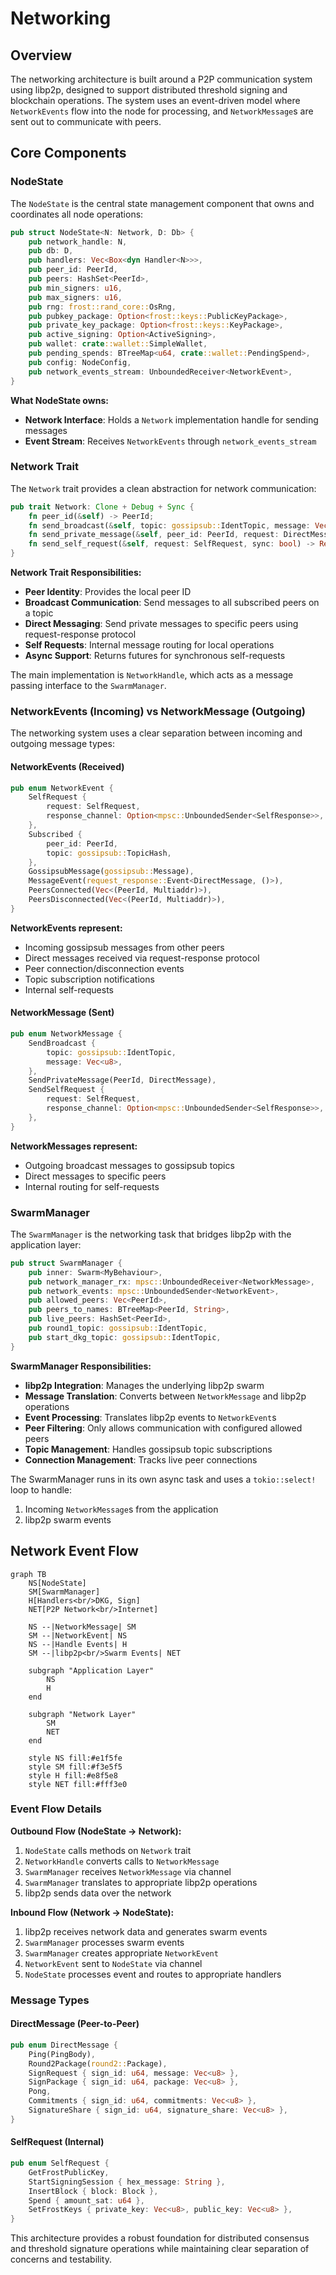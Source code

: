 # Networking

## Overview

The networking architecture is built around a P2P communication system using libp2p, designed to support distributed threshold signing and blockchain operations. The system uses an event-driven model where `NetworkEvents` flow into the node for processing, and `NetworkMessage`s are sent out to communicate with peers.

## Core Components

### NodeState

The `NodeState` is the central state management component that owns and coordinates all node operations:

```rust
pub struct NodeState<N: Network, D: Db> {
    pub network_handle: N,
    pub db: D,
    pub handlers: Vec<Box<dyn Handler<N>>>,
    pub peer_id: PeerId,
    pub peers: HashSet<PeerId>,
    pub min_signers: u16,
    pub max_signers: u16,
    pub rng: frost::rand_core::OsRng,
    pub pubkey_package: Option<frost::keys::PublicKeyPackage>,
    pub private_key_package: Option<frost::keys::KeyPackage>,
    pub active_signing: Option<ActiveSigning>,
    pub wallet: crate::wallet::SimpleWallet,
    pub pending_spends: BTreeMap<u64, crate::wallet::PendingSpend>,
    pub config: NodeConfig,
    pub network_events_stream: UnboundedReceiver<NetworkEvent>,
}
```

**What NodeState owns:**
- **Network Interface**: Holds a `Network` implementation handle for sending messages
- **Event Stream**: Receives `NetworkEvents` through `network_events_stream`

### Network Trait

The `Network` trait provides a clean abstraction for network communication:

```rust
pub trait Network: Clone + Debug + Sync {
    fn peer_id(&self) -> PeerId;
    fn send_broadcast(&self, topic: gossipsub::IdentTopic, message: Vec<u8>) -> Result<(), NetworkError>;
    fn send_private_message(&self, peer_id: PeerId, request: DirectMessage) -> Result<(), NetworkError>;
    fn send_self_request(&self, request: SelfRequest, sync: bool) -> Result<Option<NetworkResponseFuture>, NetworkError>;
}
```

**Network Trait Responsibilities:**
- **Peer Identity**: Provides the local peer ID
- **Broadcast Communication**: Send messages to all subscribed peers on a topic
- **Direct Messaging**: Send private messages to specific peers using request-response protocol
- **Self Requests**: Internal message routing for local operations
- **Async Support**: Returns futures for synchronous self-requests

The main implementation is `NetworkHandle`, which acts as a message passing interface to the `SwarmManager`.

### NetworkEvents (Incoming) vs NetworkMessage (Outgoing)

The networking system uses a clear separation between incoming and outgoing message types:

#### NetworkEvents (Received)

```rust
pub enum NetworkEvent {
    SelfRequest {
        request: SelfRequest,
        response_channel: Option<mpsc::UnboundedSender<SelfResponse>>,
    },
    Subscribed {
        peer_id: PeerId,
        topic: gossipsub::TopicHash,
    },
    GossipsubMessage(gossipsub::Message),
    MessageEvent(request_response::Event<DirectMessage, ()>),
    PeersConnected(Vec<(PeerId, Multiaddr)>),
    PeersDisconnected(Vec<(PeerId, Multiaddr)>),
}
```

**NetworkEvents represent:**
- Incoming gossipsub messages from other peers
- Direct messages received via request-response protocol
- Peer connection/disconnection events
- Topic subscription notifications
- Internal self-requests

#### NetworkMessage (Sent)

```rust
pub enum NetworkMessage {
    SendBroadcast {
        topic: gossipsub::IdentTopic,
        message: Vec<u8>,
    },
    SendPrivateMessage(PeerId, DirectMessage),
    SendSelfRequest {
        request: SelfRequest,
        response_channel: Option<mpsc::UnboundedSender<SelfResponse>>,
    },
}
```

**NetworkMessages represent:**
- Outgoing broadcast messages to gossipsub topics
- Direct messages to specific peers
- Internal routing for self-requests

### SwarmManager

The `SwarmManager` is the networking task that bridges libp2p with the application layer:

```rust
pub struct SwarmManager {
    pub inner: Swarm<MyBehaviour>,
    pub network_manager_rx: mpsc::UnboundedReceiver<NetworkMessage>,
    pub network_events: mpsc::UnboundedSender<NetworkEvent>,
    pub allowed_peers: Vec<PeerId>,
    pub peers_to_names: BTreeMap<PeerId, String>,
    pub live_peers: HashSet<PeerId>,
    pub round1_topic: gossipsub::IdentTopic,
    pub start_dkg_topic: gossipsub::IdentTopic,
}
```

**SwarmManager Responsibilities:**
- **libp2p Integration**: Manages the underlying libp2p swarm
- **Message Translation**: Converts between `NetworkMessage` and libp2p operations
- **Event Processing**: Translates libp2p events to `NetworkEvent`s
- **Peer Filtering**: Only allows communication with configured allowed peers
- **Topic Management**: Handles gossipsub topic subscriptions
- **Connection Management**: Tracks live peer connections

The SwarmManager runs in its own async task and uses a `tokio::select!` loop to handle:
1. Incoming `NetworkMessage`s from the application
2. libp2p swarm events

## Network Event Flow

```mermaid
graph TB
    NS[NodeState] 
    SM[SwarmManager]
    H[Handlers<br/>DKG, Sign]
    NET[P2P Network<br/>Internet]
    
    NS --|NetworkMessage| SM
    SM --|NetworkEvent| NS
    NS --|Handle Events| H
    SM --|libp2p<br/>Swarm Events| NET
    
    subgraph "Application Layer"
        NS
        H
    end
    
    subgraph "Network Layer"
        SM
        NET
    end
    
    style NS fill:#e1f5fe
    style SM fill:#f3e5f5
    style H fill:#e8f5e8
    style NET fill:#fff3e0
```

### Event Flow Details

**Outbound Flow (NodeState → Network):**
1. `NodeState` calls methods on `Network` trait
2. `NetworkHandle` converts calls to `NetworkMessage`
3. `SwarmManager` receives `NetworkMessage` via channel
4. `SwarmManager` translates to appropriate libp2p operations
5. libp2p sends data over the network

**Inbound Flow (Network → NodeState):**
1. libp2p receives network data and generates swarm events
2. `SwarmManager` processes swarm events
3. `SwarmManager` creates appropriate `NetworkEvent`
4. `NetworkEvent` sent to `NodeState` via channel
5. `NodeState` processes event and routes to appropriate handlers

### Message Types

#### DirectMessage (Peer-to-Peer)

```rust
pub enum DirectMessage {
    Ping(PingBody),
    Round2Package(round2::Package),
    SignRequest { sign_id: u64, message: Vec<u8> },
    SignPackage { sign_id: u64, package: Vec<u8> },
    Pong,
    Commitments { sign_id: u64, commitments: Vec<u8> },
    SignatureShare { sign_id: u64, signature_share: Vec<u8> },
}
```

#### SelfRequest (Internal)

```rust
pub enum SelfRequest {
    GetFrostPublicKey,
    StartSigningSession { hex_message: String },
    InsertBlock { block: Block },
    Spend { amount_sat: u64 },
    SetFrostKeys { private_key: Vec<u8>, public_key: Vec<u8> },
}
```

This architecture provides a robust foundation for distributed consensus and threshold signature operations while maintaining clear separation of concerns and testability.

